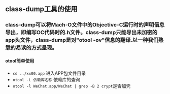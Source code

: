 ## class-dump工具的使用

### class-dump可以将Mach-O文件中的Objective-C运行时的声明信息导出，即编写OC代码时的.h文件。class-dump只能导出未加密的app头文件，class-dump是对"otool -ov"信息的翻译.以一种我们熟悉的易读的方式呈现。
#### otool简单使用
- ```cd ../xx00.app``` 进入APP包文件目录
- ```otool -L 依赖库名称``` 依赖库的查询
- ```otool -l WeChat.app/WeChat | grep -B 2 crypt```是否加壳
